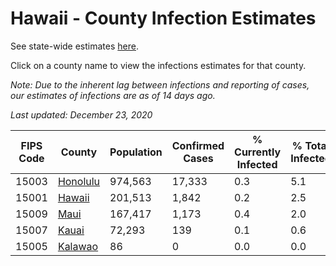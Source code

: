 # Hawaii - County Infection Estimates

See state-wide estimates [here](/infections/us-hi).

Click on a county name to view the infections estimates for that county.

*Note: Due to the inherent lag between infections and reporting of cases, our estimates of infections are as of 14 days ago.*

*Last updated: December 23, 2020*

|   FIPS Code |               County |   Population |   Confirmed Cases |   % Currently Infected |   % Total Infected |
|-------------|----------------------|--------------|-------------------|------------------------|--------------------|
|       15003 | [Honolulu](honolulu) |      974,563 |            17,333 |                    0.3 |                5.1 |
|       15001 |     [Hawaii](hawaii) |      201,513 |             1,842 |                    0.2 |                2.5 |
|       15009 |         [Maui](maui) |      167,417 |             1,173 |                    0.4 |                2.0 |
|       15007 |       [Kauai](kauai) |       72,293 |               139 |                    0.1 |                0.6 |
|       15005 |   [Kalawao](kalawao) |           86 |                 0 |                    0.0 |                0.0 |